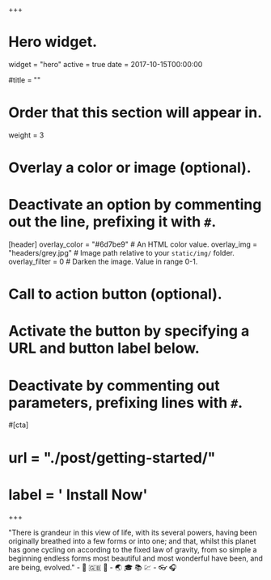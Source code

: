 +++
# Hero widget.
widget = "hero"
active = true
date = 2017-10-15T00:00:00

#title = ""

# Order that this section will appear in.
weight = 3

# Overlay a color or image (optional).
#   Deactivate an option by commenting out the line, prefixing it with `#`.
[header]
  overlay_color = "#6d7be9"  # An HTML color value.
  overlay_img = "headers/grey.jpg"  # Image path relative to your `static/img/` folder.
  overlay_filter = 0  # Darken the image. Value in range 0-1.

# Call to action button (optional).
#   Activate the button by specifying a URL and button label below.
#   Deactivate by commenting out parameters, prefixing lines with `#`.
#[cta]
#  url = "./post/getting-started/"
#  label = '<i class="fas fa-download"></i> Install Now'
+++

"There is grandeur in this view of life, with its several powers, having been originally breathed into a few forms or into one; and that, whilst this planet has gone cycling on according to the fixed law of gravity, from so simple a beginning endless forms most beautiful and most wonderful have been, and are being, evolved." - :microscope: :uk: :100: - :earth_asia: :mortar_board: :books: :chart: - :eyeglasses: :headphones: 

<div style="margin-top: -0.2rem;">

